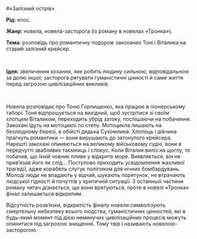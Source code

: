 #«Залізний острів»

<p><strong>Рід: </strong><span style="font-weight: 400;">епос.</span></p>
<p><strong>Жанр: </strong><span style="font-weight: 400;">новела, новела-засторога (із роману в новелах &laquo;Тронка&raquo;).</span></p>
<p><strong>Тема</strong><span style="font-weight: 400;">: розповідь про романтичну подорож закоханих Тоні і Віталика на старий залізний крейсер.</span></p>
<p>&nbsp;</p>
<p><strong>Ідея: </strong><span style="font-weight: 400;">звеличення кохання, яке робить людину сильною, відповідальною за долю іншої; засторога рятувати гуманістичні цінності й саме життя перед загрозою цивілізаційних викликів.</span></p>
<p>&nbsp;</p>
<p><span style="font-weight: 400;">Новела розповідає про Тоню Горпищенко, яка працює в піонерському таборі. Тоня відпрошується на вихідний, щоб зустрітися зі своїм хлопцем Віталиком, переходить убрід затоку, поспішаючи на побачення. Закохані їдуть на мотоциклі по степу. Мотоцикла лишають на безлюдному березі, в обійсті дядька Сухомлина. Хлопець і дівчина прагнуть романтики &mdash; вони вирушають до затонулого крейсера. Нарешті закохані опиняються на великому військовому судні, вони в передчутті звабливих таємниць і спокус. Коли Віталик виліз на щоглу, то побачив, що їхній човник пливе у відкрите море. Виявляється, він не прив&rsquo;язав його як слід... Поступово приходить усвідомлення жахливої трагедії, адже корабель слугує полігоном для нічних бомбардувань. Молоді люди не впадають у відчай, шукають порятунок, не втрачають людської гідності й почуттів у критичній ситуації. 3 останньої частини роману читач дізнається, що вони врятуються, проте в новелі &laquo;Тронка&raquo; фінал залишається відкритим.</span></p>
<p><span style="font-weight: 400;">Відсутність розв&rsquo;язки, відкритість фіналу новели символізують смертельну небезпеку всього людства, гуманістичних цінностей, які в будь-який момент під дією неминучих цивілізаційних процесів можуть опинитися під загрозою знищення. Тому твір і називають новелою-засторогою.</span></p>
